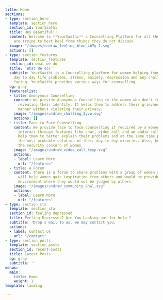 ```yaml
---
title: Home
sections:
- type: section_hero
  template: section_hero
  section_id: YourSaathi
  title: Hey Beautiful!!
  content: Welcome to **YourSaathi** a Counselling Platform for all the Women who
    are trying to best heal from things they do not discuss.
  image: "/images/undraw_feeling_blue_4b7q-2.svg"
  actions: []
- type: section_features
  template: section_features
  section_id: what we do
  title: 'What We do? '
  subtitle: YourSaathi is a Counselling platform for women helping them to deal with
    day to day life problems, stress, anxiety, depression and any challenges she is
    facing. YourSaathi provides various ways for counselling
  bg: gray
  featureslist:
  - title: Anonymous Counselling
    content: We provide Anonymous Counselling to the women who don't feel comfortable
      revealing their identity. It helps them to address their grievances in a comprehensive
      manner without violating their privacy.
    image: "/images/undraw_chatting_2yvo.svg"
    actions: []
  - title: Face to Face Counselling
    content: We provide face to face counselling if required by a women. They can
      interact through features like chat, video call and an audio call, this will
      help them to better explain their problems and at the same time providing them
      the most probable solution of their day to day miseries. Also, keeping in mind
      the security concern of women.
    image: "/images/undraw_video_call_kxyp.svg"
    actions:
    - label: Learn More
      url: "/features"
  - title: A Forum
    content: There is a forum to share problems with a group of women and counsellors.t
      will help women gain inspiration from others and would be provided with a safe
      environment where they would not be judged by others.
    image: "/images/undraw_community_8nwl.svg"
    actions:
    - label: Learn More
      url: "/features"
- type: section_cta
  template: section_cta
  section_id: feeling depressed
  title: Feeling Depressed? Are You Looking out for help ?
  subtitle: 'Drop a mail to us, we may contact you. '
  actions:
  - label: Contact Us
    url: "/contact"
- type: section_posts
  template: section_posts
  section_id: recent-posts
  title: Latest Posts
  bg: gray
  subtitle: ''
menus:
  main:
    title: Home
    weight: 1
template: landing

---
```

